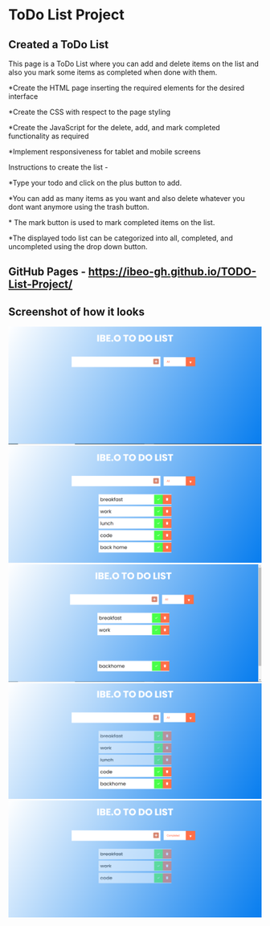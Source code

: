 # ToDo List Project

## Created a ToDo List

This page is a ToDo List where you can add and delete items on the list and also you mark some items as completed when done with them.

\*Create the HTML page inserting the required elements for the desired interface

\*Create the CSS with respect to the page styling

\*Create the JavaScript for the delete, add, and mark completed functionality as required

\*Implement responsiveness for tablet and mobile screens

Instructions to create the list -

\*Type your todo and click on the plus button to add.

\*You can add as many items as you want and also delete whatever you dont want anymore using the trash button.

\* The mark button is used to mark completed items on the list.

\*The displayed todo list can be categorized into all, completed, and uncompleted using the drop down button.

## GitHub Pages - https://ibeo-gh.github.io/TODO-List-Project/

## Screenshot of how it looks

<img src="/screenshots/screenshot1.png" alt="image" />
    <img src="/screenshots/screenshot2.png" alt="image" />
    <img src="/screenshots/screenshot3.png" alt="image" />
    <img src="/screenshots/screenshot4.png" alt="image" />
    <img src="/screenshots/screenshot5.png" alt="image" />
